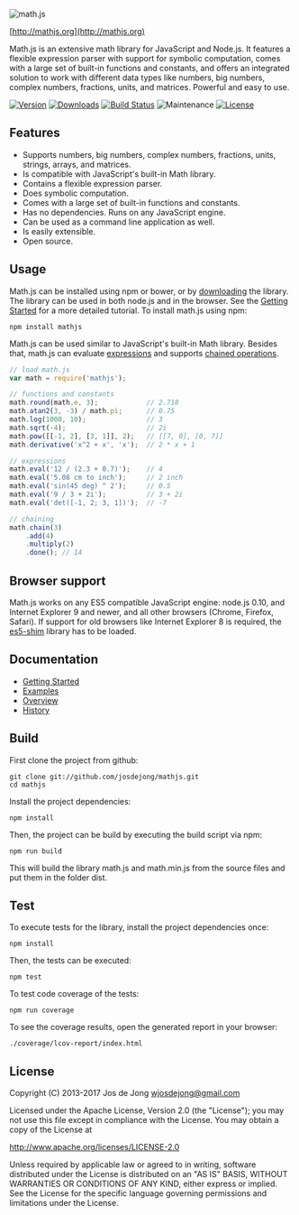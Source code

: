 ![math.js](https://raw.github.com/josdejong/mathjs/master/img/mathjs.png)

[http://mathjs.org](http://mathjs.org)

Math.js is an extensive math library for JavaScript and Node.js. It features a flexible expression parser with support for symbolic computation, comes with a large set of built-in functions and constants, and offers an integrated solution to work with different data types like numbers, big numbers, complex numbers, fractions, units, and matrices. Powerful and easy to use.

[![Version](https://img.shields.io/npm/v/mathjs.svg)](https://www.npmjs.com/package/mathjs)
[![Downloads](https://img.shields.io/npm/dm/mathjs.svg)](https://www.npmjs.com/package/mathjs)
[![Build Status](https://img.shields.io/travis/josdejong/mathjs.svg)](https://travis-ci.org/josdejong/mathjs)
![Maintenance](https://img.shields.io/maintenance/yes/2017.svg)
[![License](https://img.shields.io/github/license/josdejong/mathjs.svg)](https://github.com/josdejong/mathjs/blob/master/LICENSE)

## Features

- Supports numbers, big numbers, complex numbers, fractions, units, strings, arrays, and matrices.
- Is compatible with JavaScript's built-in Math library.
- Contains a flexible expression parser.
- Does symbolic computation.
- Comes with a large set of built-in functions and constants.
- Has no dependencies. Runs on any JavaScript engine.
- Can be used as a command line application as well.
- Is easily extensible.
- Open source.

## Usage

Math.js can be installed using npm or bower, or by [downloading](http://mathjs.org/download.html) the library.
The library can be used in both node.js and in the browser.
See the [Getting Started](http://mathjs.org/docs/getting_started.html) for a more detailed tutorial. To install math.js using npm:

    npm install mathjs

Math.js can be used similar to JavaScript's built-in Math library. Besides that,
math.js can evaluate
[expressions](http://mathjs.org/docs/expressions.html)
and supports
[chained operations](http://mathjs.org/docs/chained_operations.html).

```js
// load math.js
var math = require('mathjs');

// functions and constants
math.round(math.e, 3);            // 2.718
math.atan2(3, -3) / math.pi;      // 0.75
math.log(1000, 10);               // 3
math.sqrt(-4);                    // 2i
math.pow([[-1, 2], [3, 1]], 2);   // [[7, 0], [0, 7]]
math.derivative('x^2 + x', 'x');  // 2 * x + 1

// expressions
math.eval('12 / (2.3 + 0.7)');    // 4
math.eval('5.08 cm to inch');     // 2 inch
math.eval('sin(45 deg) ^ 2');     // 0.5
math.eval('9 / 3 + 2i');          // 3 + 2i
math.eval('det([-1, 2; 3, 1])');  // -7

// chaining
math.chain(3)
    .add(4)
    .multiply(2)
    .done(); // 14
```

## Browser support

Math.js works on any ES5 compatible JavaScript engine: node.js 0.10, and Internet Explorer 9 and newer, and all other browsers (Chrome, Firefox, Safari). If support for old browsers like Internet Explorer 8 is required, the [es5-shim](https://github.com/kriskowal/es5-shim) library has to be loaded.


## Documentation

- [Getting Started](http://mathjs.org/docs/getting_started.html)
- [Examples](http://mathjs.org/examples/index.html)
- [Overview](http://mathjs.org/docs/index.html)
- [History](http://mathjs.org/history.html)


## Build

First clone the project from github:

    git clone git://github.com/josdejong/mathjs.git
    cd mathjs

Install the project dependencies:

    npm install

Then, the project can be build by executing the build script via npm:

    npm run build

This will build the library math.js and math.min.js from the source files and
put them in the folder dist.


## Test

To execute tests for the library, install the project dependencies once:

    npm install

Then, the tests can be executed:

    npm test

To test code coverage of the tests:

    npm run coverage

To see the coverage results, open the generated report in your browser:

    ./coverage/lcov-report/index.html




## License

Copyright (C) 2013-2017 Jos de Jong <wjosdejong@gmail.com>

Licensed under the Apache License, Version 2.0 (the "License");
you may not use this file except in compliance with the License.
You may obtain a copy of the License at

   http://www.apache.org/licenses/LICENSE-2.0

Unless required by applicable law or agreed to in writing, software
distributed under the License is distributed on an "AS IS" BASIS,
WITHOUT WARRANTIES OR CONDITIONS OF ANY KIND, either express or implied.
See the License for the specific language governing permissions and
limitations under the License.
